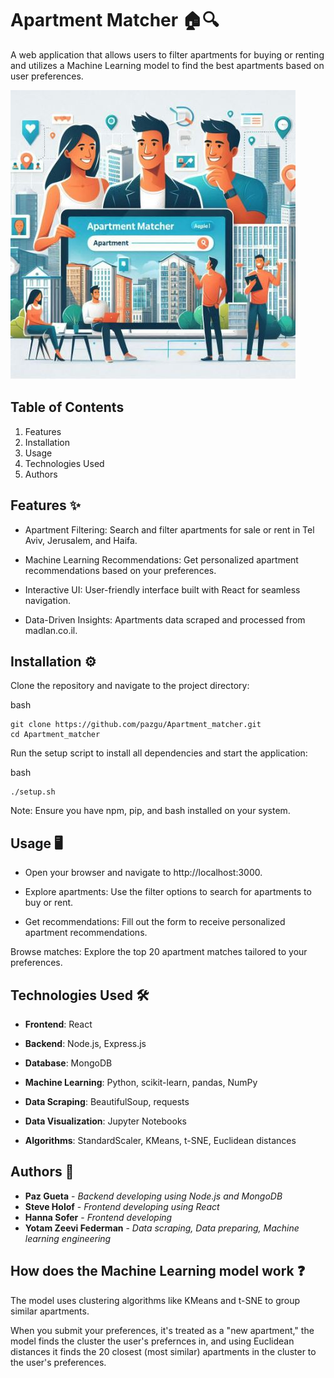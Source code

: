 # Apartment Matcher 🏠🔍

A web application that allows users to filter apartments for buying or renting and utilizes a Machine Learning model to find the best apartments based on user preferences.

![alt text](/frontend/src/assets/IdeaImg.JPG?height=100px)

## Table of Contents
1. Features
2. Installation
3. Usage
4. Technologies Used
5. Authors

## Features ✨
* Apartment Filtering: Search and filter apartments for sale or rent in Tel Aviv, Jerusalem, and Haifa.

* Machine Learning Recommendations: Get personalized apartment recommendations based on your preferences.

* Interactive UI: User-friendly interface built with React for seamless navigation.

* Data-Driven Insights: Apartments data scraped and processed from madlan.co.il.

## Installation ⚙️
Clone the repository and navigate to the project directory:

bash
```
git clone https://github.com/pazgu/Apartment_matcher.git
cd Apartment_matcher
```

Run the setup script to install all dependencies and start the application:

bash
```
./setup.sh
```

Note: Ensure you have npm, pip, and bash installed on your system.

## Usage 🖥️
* Open your browser and navigate to http://localhost:3000.

* Explore apartments: Use the filter options to search for apartments to buy or rent.

* Get recommendations: Fill out the form to receive personalized apartment recommendations.


Browse matches: Explore the top 20 apartment matches tailored to your preferences.

## Technologies Used 🛠️
* **Frontend**: React

* **Backend**: Node.js, Express.js

* **Database**: MongoDB

* **Machine Learning**: Python, scikit-learn, pandas, NumPy

* **Data Scraping**: BeautifulSoup, requests

* **Data Visualization**: Jupyter Notebooks

* **Algorithms**: StandardScaler, KMeans, t-SNE, Euclidean distances

## Authors 📝
* **Paz Gueta** - *Backend developing using Node.js and MongoDB*
* **Steve Holof** - *Frontend developing using React*
* **Hanna Sofer** - *Frontend developing*
* **Yotam Zeevi Federman** - *Data scraping, Data preparing, Machine learning engineering*

## How does the Machine Learning model work ❓
The model uses clustering algorithms like KMeans and t-SNE to group similar apartments. 

When you submit your preferences, it's treated as a "new apartment," the model finds the cluster the user's prefernces in, and using Euclidean distances it finds the 20 closest (most similar) apartments in the cluster to the user's preferences.
